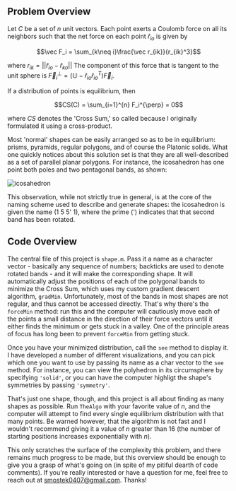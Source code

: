 ## Problem Overview
Let $C$ be a set of $n$ unit vectors. Each point exerts a Coulomb force on all its neighbors such that the net force on each point $\hat r_{io}$ is given by

$$\vec F_i = \sum_{k\neq i}\frac{\vec r_{ik}}{r_{ik}^3}$$

where $r_{ik}=||\hat r_{io}-\hat r_{ko}||$ The component of this force that is tangent to the unit sphere is $\vec F_i^{\perp}=\left(\mathbb{U}-\hat r_{io}\hat r_{io}^T\right)\vec F_i$.

If a distribution of points is equilibrium, then

$$CS(C) = \sum_{i=1}^{n} F_i^{\perp} = 0$$

where $CS$ denotes the 'Cross Sum,' so called because I originally formulated it using a cross-product.

Most 'normal' shapes can be easily arranged so as to be in equilibrium: prisms, pyramids, regular polygons, and of course the Platonic solids. What one quickly notices about this solution set is that they are all well-described as a set of parallel planar polygons. For instance, the icosahedron has one point both poles and two pentagonal bands, as shown:

![icosahedron](https://github.com/smostek/n-points-on-a-sphere/assets/162070478/55374875-46d0-4747-a048-f7b04c5e3825)

This observation, while not strictly true in general, is at the core of the naming scheme used to describe and generate shapes: the icosahedron is given the name (1 5 5' 1), where the prime (') indicates that that second band has been rotated.

## Code Overview
The central file of this project is `shape.m`. Pass it a name as a character vector - basically any sequence of numbers; backticks are used to denote rotated bands - and it will make the corresponding shape. It will automatically adjust the positions of each of the polygonal bands to minimize the Cross Sum, which uses my custom gradient descent algorithm, `gradMin`. Unfortunately, most of the bands in most shapes are not regular, and thus cannot be accessed directly. That's why there's the `forceMin` method: run this and the computer will cautiously move each of the points a small distance in the direction of their force vectors until it either finds the minimum or gets stuck in a valley. One of the principle areas of focus has long been to prevent `forceMin` from getting stuck.

Once you have your minimized distribution, call the `see` method to display it. I have developed a number of different visualizations, and you can pick which one you want to use by passing its name as a char vector to the `see` method. For instance, you can view the polyhedron in its circumsphere by specifying `'solid'`, or you can have the computer highligt the shape's symmetries by passing `'symmetry'`. 

That's just one shape, though, and this project is all about finding as many shapes as possible. Run `TheAlgo` with your favorite value of $n$, and the computer will attempt to find every single equilibrium distribution with that many points. Be warned however, that the algorithm is not fast and I wouldn't recommend giving it a value of $n$ greater than 16 (the number of starting positions increases exponentially with $n$).

This only scratches the surface of the complexity this problem, and there remains much progress to be made, but this overview should be enough to give you a grasp of what's going on (in spite of my pitiful dearth of code comments). If you're really interested or have a question for me, feel free to reach out at smostek0407@gmail.com. Thanks!
